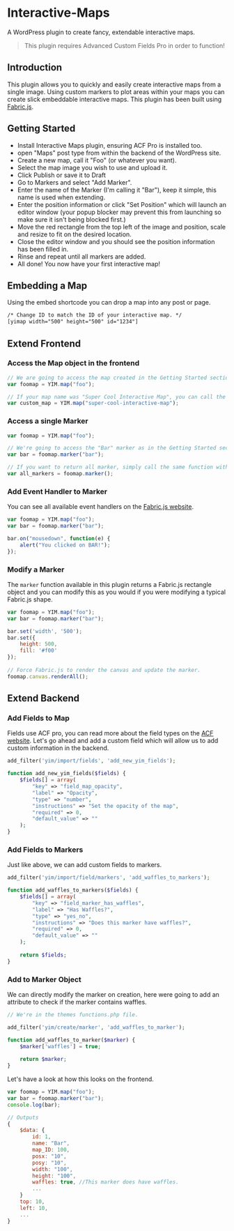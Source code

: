 # Interactive-Maps
A WordPress plugin to create fancy, extendable interactive maps.

> This plugin requires Advanced Custom Fields Pro in order to function!

## Introduction
This plugin allows you to quickly and easily create interactive maps from a single image. Using custom markers to plot areas within your maps you can create slick embeddable interactive maps. This plugin has been built using [Fabric.js](http://fabricjs.com/).

## Getting Started
- Install Interactive Maps plugin, ensuring ACF Pro is installed too.
- open "Maps" post type from within the backend of the WordPress site.
- Create a new map, call it "Foo" (or whatever you want).
- Select the map image you wish to use and upload it.
- Click Publish or save it to Draft
- Go to Markers and select "Add Marker".
- Enter the name of the Marker (I'm calling it "Bar"), keep it simple, this name is used when extending.
- Enter the position information or click "Set Position" which will launch an editor window (your popup blocker may prevent this from launching so make sure it isn't being blocked first.)
- Move the red rectangle from the top left of the image and position, scale and resize to fit on the desired location.
- Close the editor window and you should see the position information has been filled in.
- Rinse and repeat until all markers are added.
- All done! You now have your first interactive map!

## Embedding a Map
Using the embed shortcode you can drop a map into any post or page.

```html
/* Change ID to match the ID of your interactive map. */
[yimap width="500" height="500" id="1234"]
```

## Extend Frontend

### Access the Map object in the frontend
```javascript
// We are going to access the map created in the Getting Started section that we named Foo.
var foomap = YIM.map("foo");

// If your map name was "Super Cool Interactive Map", you can call the map as follows:
var custom_map = YIM.map("super-cool-interactive-map");
````

### Access a single Marker
```javascript	
var foomap = YIM.map("foo");

// We're going to access the "Bar" marker as in the Getting Started section.
var bar = foomap.marker("bar");

// If you want to return all marker, simply call the same function without passing an arguemtn.
var all_markers = foomap.marker();
```

### Add Event Handler to Marker
You can see all available event handlers on the [Fabric.js website](https://github.com/fabricjs/fabric.js/wiki/Working-with-events).

```javascript
var foomap = YIM.map("foo");
var bar = foomap.marker("bar");

bar.on("mousedown", function(e) {
	alert("You clicked on BAR!");
});
```

### Modify a Marker
The `marker` function available in this plugin returns a Fabric.js rectangle object and you can modify this as you would if you were modifying a typical Fabric.js shape.

```javascript
var foomap = YIM.map("foo");
var bar = foomap.marker("bar");

bar.set('width', '500');
bar.set({
	height: 500,
	fill: '#f00'
});
	
// Force Fabric.js to render the canvas and update the marker.
foomap.canvas.renderAll();
```

## Extend Backend

### Add Fields to Map
Fields use ACF pro, you can read more about the field types on the [ACF website](https://www.advancedcustomfields.com/resources/). Let's go ahead and add a custom field which will allow us to add custom information in the backend.

```php
add_filter('yim/import/fields', 'add_new_yim_fields');

function add_new_yim_fields($fields) {
	$fields[] = array(
		"key" => "field_map_opacity",
		"label" => "Opacity",
		"type" => "number",
		"instructions" => "Set the opacity of the map",
		"required" => 0,
		"default_value" => ""
	);
}
```

### Add Fields to Markers
Just like above, we can add custom fields to markers.
```php
add_filter('yim/import/field/markers', 'add_waffles_to_markers');

function add_waffles_to_markers($fields) {
	$fields[] = array(
		"key" => "field_marker_has_waffles",
		"label" => "Has Waffles?",
		"type" => "yes_no",
		"instructions" => "Does this marker have waffles?",
		"required" => 0,
		"default_value" => ""
	);
	
	return $fields;
}
```


### Add to Marker Object
We can directly modify the marker on creation, here were going to add an attribute to check if the marker contains waffles.

```php
// We're in the themes functions.php file.

add_filter('yim/create/marker', 'add_waffles_to_marker');

function add_waffles_to_marker($marker) {
	$marker['waffles'] = true;
	
	return $marker;
}
```

Let's have a look at how this looks on the frontend.

```javascript
var foomap = YIM.map("foo");
var bar = foomap.marker("bar");
console.log(bar);

// Outputs
{
	$data: {
		id: 1,
		name: "Bar",
		map_ID: 100,
		posx: "10",
		posy: "10",
		width: "100",
		height: "100",
		waffles: true, //This marker does have waffles.
		...
	}
	top: 10,
	left: 10,
	...
}
```
